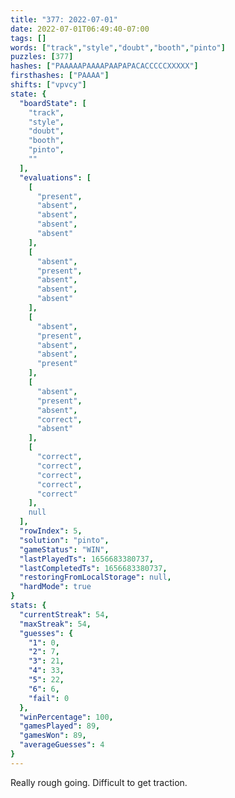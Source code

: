 ```yaml
---
title: "377: 2022-07-01"
date: 2022-07-01T06:49:40-07:00
tags: []
words: ["track","style","doubt","booth","pinto"]
puzzles: [377]
hashes: ["PAAAAAPAAAAPAAPAPACACCCCCXXXXX"]
firsthashes: ["PAAAA"]
shifts: ["vpvcy"]
state: {
  "boardState": [
    "track",
    "style",
    "doubt",
    "booth",
    "pinto",
    ""
  ],
  "evaluations": [
    [
      "present",
      "absent",
      "absent",
      "absent",
      "absent"
    ],
    [
      "absent",
      "present",
      "absent",
      "absent",
      "absent"
    ],
    [
      "absent",
      "present",
      "absent",
      "absent",
      "present"
    ],
    [
      "absent",
      "present",
      "absent",
      "correct",
      "absent"
    ],
    [
      "correct",
      "correct",
      "correct",
      "correct",
      "correct"
    ],
    null
  ],
  "rowIndex": 5,
  "solution": "pinto",
  "gameStatus": "WIN",
  "lastPlayedTs": 1656683380737,
  "lastCompletedTs": 1656683380737,
  "restoringFromLocalStorage": null,
  "hardMode": true
}
stats: {
  "currentStreak": 54,
  "maxStreak": 54,
  "guesses": {
    "1": 0,
    "2": 7,
    "3": 21,
    "4": 33,
    "5": 22,
    "6": 6,
    "fail": 0
  },
  "winPercentage": 100,
  "gamesPlayed": 89,
  "gamesWon": 89,
  "averageGuesses": 4
}
---
```


<!-- more -->
Really rough going. Difficult to get traction. 
